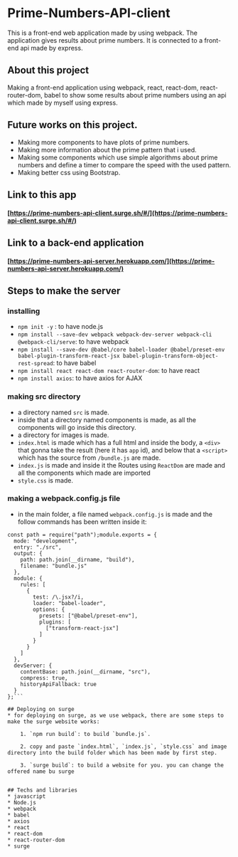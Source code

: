 # Prime-Numbers-API-client

This is a front-end web application made by using webpack. The application gives results about prime numbers. It is connected to a front-end api made by express.

## About this project
Making a front-end application using webpack, react, react-dom, react-router-dom, babel to show some results about prime numbers using an api which made by
myself using express.

## Future works on this project.
* Making more components to have plots of prime numbers.
* Making more information about the prime pattern that i used.
* Making some components which use simple algorithms about prime numbers and define a timer to compare the speed with the used pattern.
* Making better css using Bootstrap.

## Link to this app
#### [https://prime-numbers-api-client.surge.sh/#/](https://prime-numbers-api-client.surge.sh/#/)



## Link to a back-end application
#### [https://prime-numbers-api-server.herokuapp.com/](https://prime-numbers-api-server.herokuapp.com/)

## Steps to make the server

### installing
* `npm init -y` : to have node.js
* ```npm install --save-dev webpack webpack-dev-server webpack-cli @webpack-cli/serve```: to have webpack
* ```npm install --save-dev @babel/core babel-loader @babel/preset-env babel-plugin-transform-react-jsx babel-plugin-transform-object-rest-spread```: to have babel
* ```npm install react react-dom react-router-dom```: to have react
* ```npm install axios```: to have axios for AJAX

### making src directory
* a directory named `src` is made.
* inside that a directory named components is made, as all the components will go inside this directory.
* a directory for images is made.
* `index.html` is made which has a full html and inside the body, a `<div>` that gonna take the result (here it has `app` id), and below that a `<script>` which has the source from `/bundle.js` are made.
* `index.js` is made and inside it the Routes using `ReactDom` are made and all the components which made are imported
* `style.css` is made.

### making a webpack.config.js file
* in the main folder, a file named `webpack.config.js` is made and the follow commands has been written inside it:
```
const path = require("path");module.exports = {
  mode: "development",
  entry: "./src",
  output: {
    path: path.join(__dirname, "build"),
    filename: "bundle.js"
  },
  module: {
    rules: [
      {
        test: /\.jsx?/i,
        loader: "babel-loader",
        options: {
          presets: ["@babel/preset-env"],
          plugins: [
            ["transform-react-jsx"]
          ]
        }
      }
    ]
  },
  devServer: {
    contentBase: path.join(__dirname, "src"),
    compress: true,
    historyApiFallback: true
  }
};```

## Deploying on surge
* for deploying on surge, as we use webpack, there are some steps to make the surge website works:

    1. `npm run build`: to build `bundle.js`.

    2. copy and paste `index.html`, `index.js`, `style.css` and image directory into the build folder which has been made by first step.

    3. `surge build`: to build a website for you. you can change the offered name bu surge


## Techs and libraries
* javascript
* Node.js
* webpack
* babel
* axios
* react
* react-dom
* react-router-dom
* surge
